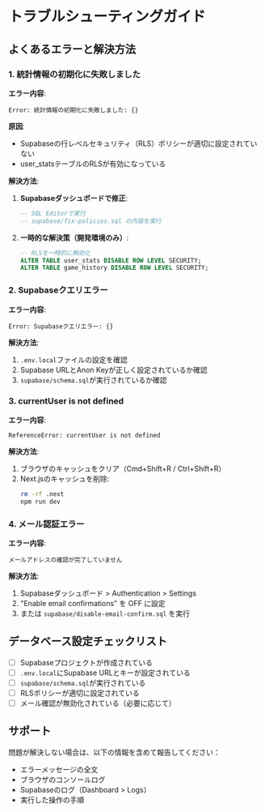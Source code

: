 # トラブルシューティングガイド

## よくあるエラーと解決方法

### 1. 統計情報の初期化に失敗しました

**エラー内容**:
```
Error: 統計情報の初期化に失敗しました: {}
```

**原因**:
- Supabaseの行レベルセキュリティ（RLS）ポリシーが適切に設定されていない
- user_statsテーブルのRLSが有効になっている

**解決方法**:

1. **Supabaseダッシュボードで修正**:
   ```sql
   -- SQL Editorで実行
   -- supabase/fix-policies.sql の内容を実行
   ```

2. **一時的な解決策（開発環境のみ）**:
   ```sql
   -- RLSを一時的に無効化
   ALTER TABLE user_stats DISABLE ROW LEVEL SECURITY;
   ALTER TABLE game_history DISABLE ROW LEVEL SECURITY;
   ```

### 2. Supabaseクエリエラー

**エラー内容**:
```
Error: Supabaseクエリエラー: {}
```

**解決方法**:
1. `.env.local`ファイルの設定を確認
2. Supabase URLとAnon Keyが正しく設定されているか確認
3. `supabase/schema.sql`が実行されているか確認

### 3. currentUser is not defined

**エラー内容**:
```
ReferenceError: currentUser is not defined
```

**解決方法**:
1. ブラウザのキャッシュをクリア（Cmd+Shift+R / Ctrl+Shift+R）
2. Next.jsのキャッシュを削除:
   ```bash
   rm -rf .next
   npm run dev
   ```

### 4. メール認証エラー

**エラー内容**:
```
メールアドレスの確認が完了していません
```

**解決方法**:
1. Supabaseダッシュボード > Authentication > Settings
2. "Enable email confirmations" を OFF に設定
3. または `supabase/disable-email-confirm.sql` を実行

## データベース設定チェックリスト

- [ ] Supabaseプロジェクトが作成されている
- [ ] `.env.local`にSupabase URLとキーが設定されている
- [ ] `supabase/schema.sql`が実行されている
- [ ] RLSポリシーが適切に設定されている
- [ ] メール確認が無効化されている（必要に応じて）

## サポート

問題が解決しない場合は、以下の情報を含めて報告してください：
- エラーメッセージの全文
- ブラウザのコンソールログ
- Supabaseのログ（Dashboard > Logs）
- 実行した操作の手順